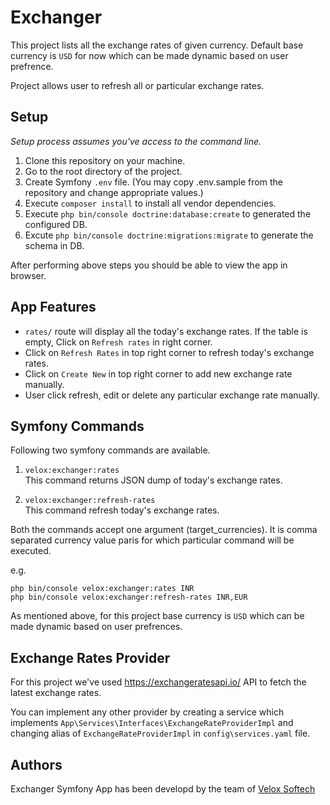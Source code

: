 # Exchanger

This project lists all the exchange rates of given currency. Default base currency is `USD` for now which can be made dynamic based on user prefrence.

Project allows user to refresh all or particular exchange rates.

## Setup

_Setup process assumes you've access to the command line._

1. Clone this repository on your machine.
2. Go to the root directory of the project.
3. Create Symfony `.env` file. (You may copy .env.sample from the repository and change appropriate values.)
4. Execute `composer install` to install all vendor dependencies.
5. Execute `php bin/console doctrine:database:create` to generated the configured DB.
6. Excute `php bin/console doctrine:migrations:migrate` to generate the schema in DB.

After performing above steps you should be able to view the app in browser. 

## App Features
* `rates/` route will display all the today's exchange rates. If the table is empty, Click on `Refresh rates` in right corner.
* Click on `Refresh Rates` in top right corner to refresh today's exchange rates.
* Click on `Create New` in top right corner to add new exchange rate manually.
* User click refresh, edit or delete any particular exchange rate manually.

## Symfony Commands
Following two symfony commands are available.
1. `velox:exchanger:rates`\
This command returns JSON dump of today's exchange rates.

2. `velox:exchanger:refresh-rates`\
This command refresh today's exchange rates. 

Both the commands accept one argument (target_currencies). It is comma separated currency value paris for which particular command will be executed.

e.g.
```
php bin/console velox:exchanger:rates INR
php bin/console velox:exchanger:refresh-rates INR,EUR
```

As mentioned above, for this project base currency is `USD` which can be made dynamic based on user prefrences.

## Exchange Rates Provider
For this project we've used https://exchangeratesapi.io/ API to fetch the latest exchange rates.

You can implement any other provider by creating a service which implements `App\Services\Interfaces\ExchangeRateProviderImpl` and changing alias of `ExchangeRateProviderImpl` in `config\services.yaml` file. 

## Authors
Exchanger Symfony App has been developd by the team of [Velox Softech](https://veloxsoftech.com)